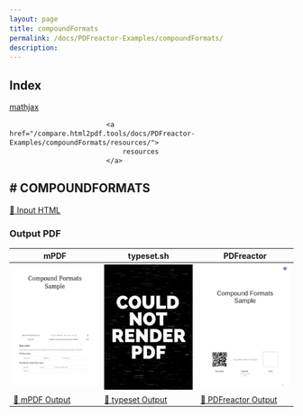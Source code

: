 ```yaml
---
layout: page
title: compoundFormats
permalink: /docs/PDFreactor-Examples/compoundFormats/
description: 
---
```


## Index
<div class="boxes">
                            <a href="/compare.html2pdf.tools/docs/PDFreactor-Examples/compoundFormats/mathjax/">
                                mathjax
                            </a>

                            <a href="/compare.html2pdf.tools/docs/PDFreactor-Examples/compoundFormats/resources/">
                                resources
                            </a>
</div>

## <a name="COMPOUNDFORMATS" id="COMPOUNDFORMATS">#</a> COMPOUNDFORMATS

[📄 Input HTML](/html/PDFreactor%20Examples/compoundFormats/compoundFormats.html)

### Output PDF

| mPDF | typeset.sh | PDFreactor |
|---------|---------|---------|
| ![mPDF Preview](mpdf__html_PDFreactor_Examples_compoundFormats_compoundFormats.html.png) | ![typeset Preview](typeset__html_PDFreactor_Examples_compoundFormats_compoundFormats.html.png) | ![PDFreactor Preview](pdfreactor__html_PDFreactor_Examples_compoundFormats_compoundFormats.html.png) |
| [📕 mPDF Output](mpdf__html_PDFreactor_Examples_compoundFormats_compoundFormats.html.pdf) | [📕 typeset Output](typeset__html_PDFreactor_Examples_compoundFormats_compoundFormats.html.pdf) | [📕 PDFreactor Output](pdfreactor__html_PDFreactor_Examples_compoundFormats_compoundFormats.html.pdf) |


